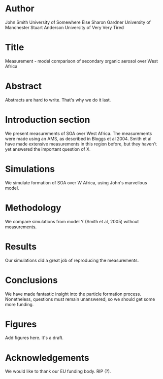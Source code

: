 # Author 
John Smith University of Somewhere Else
Sharon Gardner University of Manchester
Stuart Anderson University of Very Very Tired

# Title
Measurement - model comparison of secondary organic aerosol over West Africa

# Abstract
Abstracts are hard to write. That's why we do it last.

# Introduction section
We present measurements of SOA over West Africa.
The measurements were made using an AMS, as described in Bloggs et al 2004.
Smith et al have made extensive measurements in this region before, but they haven't yet answered the important question of X.

# Simulations
We simulate formation of SOA over W Africa, using John's marvellous model.

# Methodology
We compare simulations from model Y (Smith et al, 2005) without measurements.

# Results
Our simulations did a great job of reproducing the measurements.

# Conclusions
We have made fantastic insight into the particle formation process.
Nonetheless, questions must remain unanswered, so we should get some more funding.

# Figures
Add figures here. It's a draft.

# Acknowledgements
We would like to thank our EU funding body. RIP (?).




